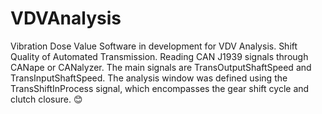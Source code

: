 # VDVAnalysis


Vibration Dose Value
Software in development for VDV Analysis.
Shift Quality of Automated Transmission. 
Reading CAN J1939 signals through CANape or CANalyzer. The main signals are TransOutputShaftSpeed and TransInputShaftSpeed. The analysis window was defined using the TransShiftInProcess signal, which encompasses the gear shift cycle and clutch closure. 😊
